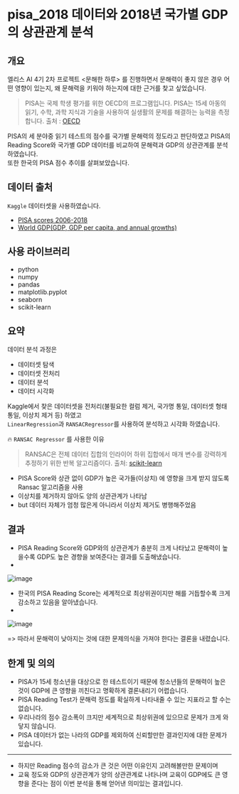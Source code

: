 # pisa_2018 데이터와 2018년 국가별 GDP의 상관관계 분석

## 개요
엘리스 AI 4기 2차 프로젝트 <문해한 하루> 를 진행하면서 문해력이 좋지 않은 경우 어떤 영향이 있는지, 왜 문해력을 키워야 하는지에 대한 근거를 찾고 싶었습니다.
> PISA는 국제 학생 평가를 위한 OECD의 프로그램입니다. PISA는 15세 아동의 읽기, 수학, 과학 지식과 기술을 사용하여 실생활의 문제를 해결하는 능력을 측정합니다.
> 출처 : [OECD](https://www.oecd.org/pisa/)

PISA의 세 분야중 읽기 테스트의 점수를 국가별 문해력의 정도라고 판단하였고 PISA의 Reading Score와 국가별 GDP 데이터를 비교하여 문해력과 GDP의 상관관계를 분석하였습니다.     
또한 한국의 PISA 점수 추이를 살펴보았습니다.

## 데이터 출처
`Kaggle` 데이터셋을 사용하였습니다.
- [PISA scores 2006-2018](https://www.kaggle.com/datasets/prasertk/pisa-scores-20062018)
- [World GDP(GDP, GDP per capita, and annual growths)](https://www.kaggle.com/datasets/zgrcemta/world-gdpgdp-gdp-per-capita-and-annual-growths)

## 사용 라이브러리
- python
- numpy
- pandas
- matplotlib.pyplot
- seaborn
- scikit-learn

## 요약
데이터 분석 과정은
- 데이터셋 탐색
- 데이터셋 전처리
- 데이터 분석
- 데이터 시각화            

Kaggle에서 찾은 데이터셋을 전처리(불필요한 컬럼 제거, 국가명 통일, 데이터셋 형태 통일, 이상치 제거 등) 하였고        
`LinearRegression`과 `RANSACRegressor`를 사용하여 분석하고 시각화 하였습니다.

🔥 `RANSAC Regressor` 를 사용한 이유
> RANSAC은 전체 데이터 집합의 인라이어 하위 집합에서 매개 변수를 강력하게 추정하기 위한 반복 알고리즘이다.
> 출처: [scikit-learn](https://scikit-learn.org/stable/modules/generated/sklearn.linear_model.RANSACRegressor.html)

- PISA Score와 상관 없이 GDP가 높은 국가들(이상치) 에 영향을 크게 받지 않도록 Ransac 알고리즘을 사용
- 이상치를 제거하지 않아도 양의 상관관계가 나타남
- but 데이터 자체가 엄청 많은게 아니라서 이상치 제거도 병행해주었음


## 결과
- PISA Reading Score와 GDP와의 상관관계가 충분히 크게 나타났고 문해력이 높을수록 GDP도 높은 경향을 보여준다는 결과를 도출해냈습니다.
- 
![image](https://user-images.githubusercontent.com/55697800/171431893-35655eab-4a24-4cd5-882b-779ce90b68d0.png)

- 한국의 PISA Reading Score는 세계적으로 최상위권이지만 해를 거듭할수록 크게 감소하고 있음을 알아냈습니다.
-
![image](https://user-images.githubusercontent.com/55697800/171435277-87110a4e-aa15-4e95-9402-890bff263f22.png)

=> 따라서 문해력이 낮아지는 것에 대한 문제의식을 가져야 한다는 결론을 내렸습니다.

## 한계 및 의의
- PISA가 15세 청소년을 대상으로 한 테스트이기 때문에 청소년들의 문해력이 높은 것이 GDP에 큰 영향을 끼친다고 명확하게 결론내리기 어렵습니다.
- PISA Reading Test가 문해력 정도를 확실하게 나타내줄 수 있는 지표라고 할 수는 없습니다.
- 우리나라의 점수 감소폭이 크지만 세계적으로 최상위권에 있으므로 문제가 크게 와닿지 않습니다.
- PISA 데이터가 없는 나라의 GDP를 제외하여 신뢰할만한 결과인지에 대한 문제가 있습니다.
----------      
- 하지만 Reading 점수의 감소가 큰 것은 어떤 이유인지 고려해볼만한 문제이며
- 교육 정도와 GDP의 상관관계가 양의 상관관계로 나타나며 교육이 GDP에도 큰 영향을 준다는 점이 이번 분석을 통해 얻어낸 의미있는 결과입니다.

